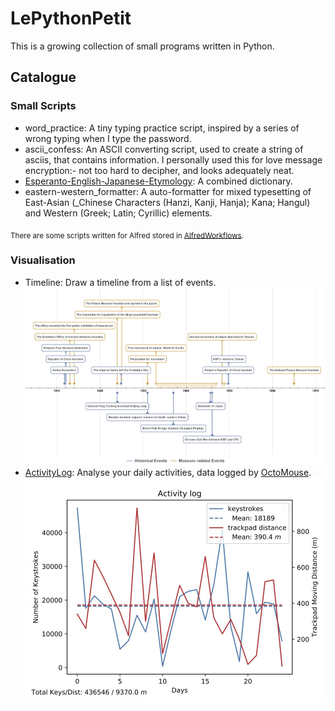 # LePythonPetit
This is a growing collection of small programs written in Python.

## Catalogue
### Small Scripts
- word_practice: A tiny typing practice script, inspired by a series of wrong typing when I type the password.   
- ascii_confess: An ASCII converting script, used to create a string of asciis, that contains information. I personally used this for love message encryption:- not too hard to decipher, and looks adequately neat.
- [Esperanto-English-Japanese-Etymology](https://gist.github.com/BaksiLi/d4576e7bf3f40b2d98173bbd27dbc9a5): A combined dictionary.
- eastern-western_formatter: A auto-formatter for mixed typesetting of East-Asian (_Chinese Characters (Hanzi, Kanji, Hanja); Kana; Hangul) and Western (Greek; Latin; Cyrillic) elements.
<!-- This is a part of my future linter project. -->

<sub>There are some scripts written for Alfred stored in [AlfredWorkflows](https://github.com/BaksiLi/AlfredWorkflows).</sub>

### Visualisation
- Timeline: Draw a timeline from a list of events.   
	![Timeline Example](examples/Timeline.jpeg)
- [ActivityLog](https://gist.github.com/BaksiLi/c138430c01cfc981efcbbb4c95846a68): Analyse your daily activities, data logged by [OctoMouse](http://konsomejona.github.io/OctoMouse/#support).   
	![ActivityLog Example](examples/ActivityLog.jpeg)
